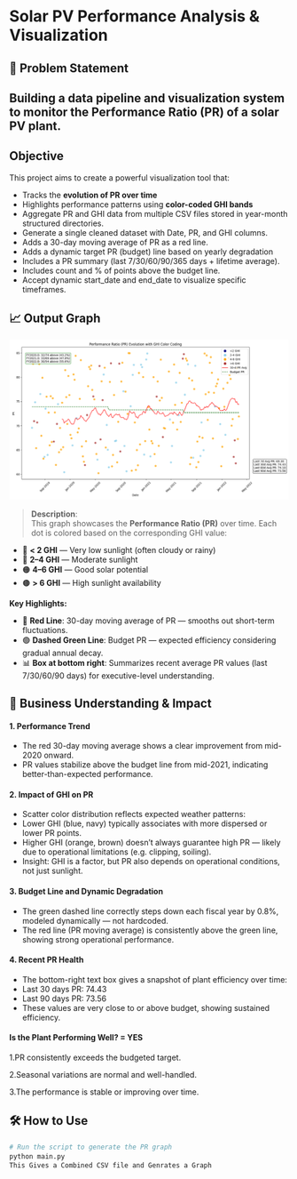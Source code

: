 #  Solar PV Performance Analysis & Visualization

## 📌 Problem Statement
Building a data pipeline and visualization system to monitor the Performance Ratio (PR) of a solar PV plant.
---

## Objective

This project aims to create a powerful visualization tool that:
- Tracks the **evolution of PR over time**
- Highlights performance patterns using **color-coded GHI bands**
- Aggregate PR and GHI data from multiple CSV files stored in year-month structured directories.
- Generate a single cleaned dataset with Date, PR, and GHI columns.
- Adds a 30-day moving average of PR as a red line.
- Adds a dynamic target PR (budget) line based on yearly degradation
- Includes a PR summary (last 7/30/60/90/365 days + lifetime average).
- Includes count and % of points above the budget line.
- Accept dynamic start_date and end_date to visualize specific timeframes.




## 📈 Output Graph

![PR Graph](output/final_pr_graph.png)

> **Description**:  
This graph showcases the **Performance Ratio (PR)** over time. Each dot is colored based on the corresponding GHI value:

- 🔵 **< 2 GHI** — Very low sunlight (often cloudy or rainy)
- 🔷 **2–4 GHI** — Moderate sunlight
- 🟠 **4–6 GHI** — Good solar potential
- 🟤 **> 6 GHI** — High sunlight availability

**Key Highlights:**
- 🔴 **Red Line**: 30-day moving average of PR — smooths out short-term fluctuations.
- 🟢 **Dashed Green Line**: Budget PR — expected efficiency considering gradual annual decay.
- 📊 **Box at bottom right**: Summarizes recent average PR values (last 7/30/60/90 days) for executive-level understanding.



## 🧠 Business Understanding & Impact

#### 1.  Performance Trend
- The red 30-day moving average shows a clear improvement from mid-2020 onward.
- PR values stabilize above the budget line from mid-2021, indicating better-than-expected performance.

#### 2.  Impact of GHI on PR
- Scatter color distribution reflects expected weather patterns:
- Lower GHI (blue, navy) typically associates with more dispersed or lower PR points.
- Higher GHI (orange, brown) doesn’t always guarantee high PR — likely due to operational limitations (e.g. clipping, soiling).
- Insight: GHI is a factor, but PR also depends on operational conditions, not just sunlight.

#### 3. Budget Line and Dynamic Degradation
- The green dashed line correctly steps down each fiscal year by 0.8%, modeled dynamically — not hardcoded.
- The red line (PR moving average) is consistently above the green line, showing strong operational performance.

#### 4. Recent PR Health
- The bottom-right text box gives a snapshot of plant efficiency over time:
- Last 30 days PR: 74.43
- Last 90 days PR: 73.56
- These values are very close to or above budget, showing sustained efficiency.

#### Is the Plant Performing Well? = YES

1.PR consistently exceeds the budgeted target.

2.Seasonal variations are normal and well-handled.

3.The performance is stable or improving over time.

## 🛠️ How to Use

```bash
# Run the script to generate the PR graph
python main.py
This Gives a Combined CSV file and Genrates a Graph
